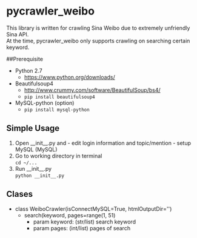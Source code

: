 # pycrawler_weibo
This library is written for crawling Sina Weibo due to extremely unfriendly Sina API.  
At the time, pycrawler_weibo only supports crawling on searching certain keyword.

##Prerequisite
  - Python 2.7
    - https://www.python.org/downloads/
  - Beautifulsoup4
    - http://www.crummy.com/software/BeautifulSoup/bs4/
    - `pip install beautifulsoup4`
  - MySQL-python (option)
    - `pip install mysql-python`

## Simple Usage
  1. Open \_\_init\_\_.py and
    - edit login information and topic/mention
    - setup MySQL (MySQL)
  2. Go to working directory in terminal  
    `cd ~/...`
  3. Run \_\_init\_\_.py  
    `python __init__.py`

## Clases
- class  WeiboCrawler(isConnectMySQL=True, htmlOutputDir='')
  - search(keyword, pages=range(1, 51)
    - param keyword: (str/list) search keyword
    - param pages:   (int/list) pages of search
